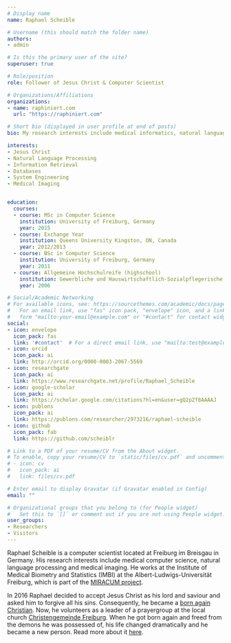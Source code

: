 ```yaml
---
# Display name
name: Raphael Scheible

# Username (this should match the folder name)
authors:
- admin

# Is this the primary user of the site?
superuser: true

# Role/position
role: Follower of Jesus Christ & Computer Scientist

# Organizations/Affiliations
organizations:
- name: raphiniert.com
  url: "https://raphiniert.com"

# Short bio (displayed in user profile at end of posts)
bio: My research interests include medical informatics, natural language processing, image processing & analysis and software engineering.

interests:
- Jesus Christ
- Natural Language Processing
- Information Retrieval
- Databases
- System Engineering
- Medical Imaging


education:
  courses:
  - course: MSc in Computer Science
    institution: University of Freiburg, Germany
    year: 2015
  - course: Exchange Year
    institution: Queens University Kingston, ON, Canada
    year: 2012/2013
  - course: BSc in Computer Science
    institution: University of Freiburg, Germany
    year: 2011
  - course: Allgemeine Hochschulreife (highschool)
    institution: Gewerbliche und Hauswirtschaftlich-Sozialpflegerische Schulen Emmendingen, Informationsteschnisches Gymnasium
    year: 2006

# Social/Academic Networking
# For available icons, see: https://sourcethemes.com/academic/docs/page-builder/#icons
#   For an email link, use "fas" icon pack, "envelope" icon, and a link in the
#   form "mailto:your-email@example.com" or "#contact" for contact widget.
social:
- icon: envelope
  icon_pack: fas
  link: '#contact'  # For a direct email link, use "mailto:test@example.org".
- icon: orcid
  icon_pack: ai
  link: http://orcid.org/0000-0003-2067-5569
- icon: researchgate
  icon_pack: ai
  link: https://www.researchgate.net/profile/Raphael_Scheible
- icon: google-scholar
  icon_pack: ai
  link: https://scholar.google.com/citations?hl=en&user=gQ2pZf8AAAAJ
- icon: publons
  icon_pack: ai
  link: https://publons.com/researcher/2973216/raphael-scheible
- icon: github
  icon_pack: fab
  link: https://github.com/scheiblr

# Link to a PDF of your resume/CV from the About widget.
# To enable, copy your resume/CV to `static/files/cv.pdf` and uncomment the lines below.
# - icon: cv
#   icon_pack: ai
#   link: files/cv.pdf

# Enter email to display Gravatar (if Gravatar enabled in Config)
email: ""

# Organizational groups that you belong to (for People widget)
#   Set this to `[]` or comment out if you are not using People widget.
user_groups:
- Researchers
- Visitors
---
```


Raphael Scheible is a computer scientist located at Freiburg im Breisgau in Germany. His research interests include medical computer science, natural language processing and medical imaging. He works at the Institute of Medical Biometry and Statistics (IMBI) at the Albert-Ludwigs-Universität Freiburg, which is part of the [MIRACUM project](https://miracum.org).

In 2016 Raphael decided to accept Jesus Christ as his lord and saviour and asked him to forgive all his sins. Consequently, he became a [born again Christian](https://en.wikipedia.org/wiki/Born_again#Evangelicalism). Now, he volunteers as a leader of a prayergroup at the local church [Christengemeinde Freiburg](https://cgfr.de). When he got born again and freed from the demons he was possessed of, his life changed dramatically and he became a new person. Read more about it [here](jesus).
